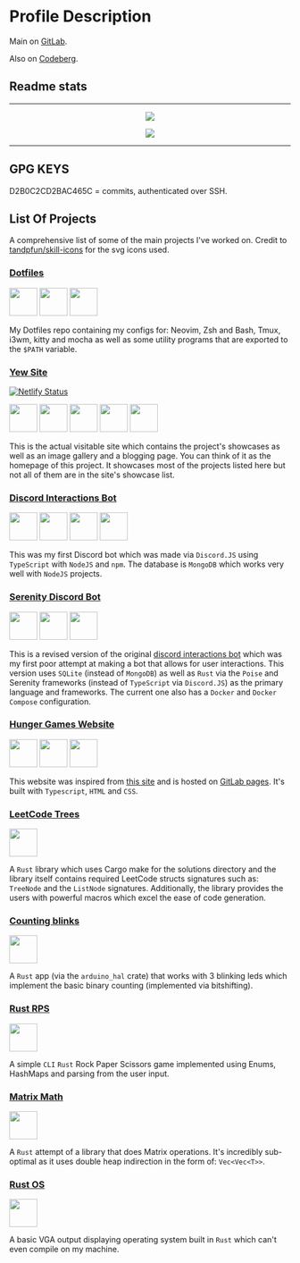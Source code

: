 # Profile Description

Main on [GitLab](https://gitlab.com/1kill2steal).

Also on [Codeberg](https://codeberg.org/1kill2steal).

## Readme stats

---

<p align="center">
  <a href="https://github.com/1git2clone">
    <img
      src="https://github-readme-stats.vercel.app/api?username=1git2clone&show_icons=true&theme=tokyonight"
    />
  </a>
</p>
<p align="center">
  <a href="https://github.com/1git2clone">
    <img
      src="https://github-readme-stats.vercel.app/api/top-langs/?username=1git2clone&hide=javascript,scss,css,html,php,lua,nushell,red,powershell,dockerfile&theme=tokyonight&show_icons=true"
    />
  </a>
</p>

---

## GPG KEYS

D2B0C2CD2BAC465C = commits, authenticated over SSH.

## List Of Projects

A comprehensive list of some of the main projects I've worked on. Credit to
[tandpfun/skill-icons](https://github.com/tandpfun/skill-icons/) for the svg
icons used.

### [Dotfiles](https://gitlab.com/1kill2steal/dotfiles)

<p>
  <img
    height="50px"
    src="https://codeberg.org/1Kill2Steal/skill-icons/raw/branch/main/icons/Arch-Light.svg"
  />
  <img
    height="50px"
    src="https://codeberg.org/1Kill2Steal/skill-icons/raw/branch/main/icons/Bash-Dark.svg"
  />
  <img
    height="50px"
    src="https://codeberg.org/1Kill2Steal/skill-icons/raw/branch/main/icons/NeoVim-Light.svg"
  />
</p>

My Dotfiles repo containing my configs for: Neovim, Zsh and Bash, Tmux, i3wm,
kitty and mocha as well as some utility programs that are exported to the
`$PATH` variable.

### [Yew Site](https://gitlab.com/1k2s/yew-site)

[![Netlify Status](https://api.netlify.com/api/v1/badges/a7cccd56-43ac-49f4-abd7-38c56ba83f18/deploy-status)](https://1k2s.netlify.app)

<!-- Using <p> instead of <div> for the line break at the end. -->
<p>
  <img height="50px"
    src="https://codeberg.org/1Kill2Steal/skill-icons/raw/branch/main/icons/Rust.svg"
  />
  <img
    height="50px"
    src="https://codeberg.org/1Kill2Steal/skill-icons/raw/branch/main/icons/Yew-Light.svg"
  />
  <img
    height="50px"
    src="https://codeberg.org/1Kill2Steal/skill-icons/raw/branch/main/icons/Sass.svg"
  />
  <img
    height="50px"
    src="https://codeberg.org/1Kill2Steal/skill-icons/raw/branch/main/icons/Python-Dark.svg"
  />
  <img
    height="50px"
    src="https://codeberg.org/1Kill2Steal/skill-icons/raw/branch/main/icons/HTML.svg"
  />
</p>

This is the actual visitable site which contains the project's showcases as
well as an image gallery and a blogging page. You can think of it as the
homepage of this project. It showcases most of the projects listed here but
not all of them are in the site's showcase list.

### [Discord Interactions Bot](https://gitlab.com/1k2s/discord-interactions-bot)

<p>
  <img
    height="50px"
    src="https://codeberg.org/1Kill2Steal/skill-icons/raw/branch/main/icons/TypeScript.svg"
  />
  <img
    height="50px"
    src="https://codeberg.org/1Kill2Steal/skill-icons/raw/branch/main/icons/NodeJS-Light.svg"
  />
  <img
    height="50px"
    src="https://codeberg.org/1Kill2Steal/skill-icons/raw/branch/main/icons/Npm-Light.svg"
  />
  <img
    height="50px"
    src="https://codeberg.org/1Kill2Steal/skill-icons/raw/branch/main/icons/MongoDB.svg"
  />
</p>

This was my first Discord bot which was made via `Discord.JS` using 
`TypeScript` with `NodeJS` and `npm`. The database is `MongoDB` which works
very well with `NodeJS` projects.

### [Serenity Discord Bot](https://gitlab.com/1k2s/serenity-discord-bot)

<p>
  <img
    height="50px"
    src="https://codeberg.org/1Kill2Steal/skill-icons/raw/branch/main/icons/Rust.svg"
  />
  <img
    height="50px"
    src="https://codeberg.org/1Kill2Steal/skill-icons/raw/branch/main/icons/SQLite.svg"
  />
  <img
    height="50px"
    src="https://codeberg.org/1Kill2Steal/skill-icons/raw/branch/main/icons/Docker.svg"
  />
</p>

This is a revised version of the original
[discord interactions bot](https://gitlab.com/1k2s/discord-interactions-bot)
which was my first poor attempt at making a bot that allows for user
interactions. This version uses `SQLite` (instead of `MongoDB`) as well as 
`Rust` via the `Poise` and Serenity frameworks (instead of `TypeScript` via 
`Discord.JS`) as the primary language and frameworks. The current one also has
a `Docker` and `Docker Compose` configuration.

### [Hunger Games Website](https://gitlab.com/1k2s/hunger-games-website)

<p>
  <img
    height="50px"
    src="https://codeberg.org/1Kill2Steal/skill-icons/raw/branch/main/icons/TypeScript.svg"
  />
  <img
    height="50px"
    src="https://codeberg.org/1Kill2Steal/skill-icons/raw/branch/main/icons/CSS.svg"
  />
  <img
    height="50px"
    src="https://codeberg.org/1Kill2Steal/skill-icons/raw/branch/main/icons/HTML.svg"
  />
</p>

This website was inspired from
[this site](https://simublast.com/hunger-games-simulator/) and is hosted on
[GitLab pages](https://1k2s.gitlab.io/hunger-games-website/). It's built with
`Typescript`, `HTML` and `CSS`.

### [LeetCode Trees](https://gitlab.com/1k2s/leetcode-trees-rs)

<p>
  <img
    height="50px"
    src="https://codeberg.org/1Kill2Steal/skill-icons/raw/branch/main/icons/Rust.svg"
  />
</p>

A `Rust` library which uses Cargo make for the solutions directory and the
library itself contains required LeetCode structs signatures such as:
`TreeNode` and the `ListNode` signatures. Additionally, the library provides
the users with powerful macros which excel the ease of code generation.

### [Counting blinks](https://gitlab.com/1k2s/counting-blinks)

<p>
  <img
    height="50px"
    src="https://codeberg.org/1Kill2Steal/skill-icons/raw/branch/main/icons/Rust.svg"
  />
</p>

A `Rust` app (via the `arduino_hal` crate) that works with 3 blinking leds
which implement the basic binary counting (implemented via bitshifting).

### [Rust RPS](https://gitlab.com/1k2s/rust-rps)

<p>
  <img
    height="50px"
    src="https://codeberg.org/1Kill2Steal/skill-icons/raw/branch/main/icons/Rust.svg"
  />
</p>

A simple `CLI` `Rust` Rock Paper Scissors game implemented using Enums,
HashMaps and parsing from the user input.

### [Matrix Math](https://gitlab.com/1k2s/matrix-math)

<p>
  <img
    height="50px"
    src="https://codeberg.org/1Kill2Steal/skill-icons/raw/branch/main/icons/Rust.svg"
  />
</p>

A `Rust` attempt of a library that does Matrix operations. It's incredibly
sub-optimal as it uses double heap indirection in the form of: `Vec<Vec<T>>`.

### [Rust OS](https://gitlab.com/1k2s/rust-os)

<p>
  <img
    height="50px"
    src="https://codeberg.org/1Kill2Steal/skill-icons/raw/branch/main/icons/Rust.svg"
  />
</p>

A basic VGA output displaying operating system built in `Rust` which can't even
compile on my machine.

<!---
1Git2Clone/1Git2Clone is a ✨ special ✨ repository because its `README.md` (this file) appears on your GitHub profile.
You can click the Preview link to take a look at your changes.
--->

